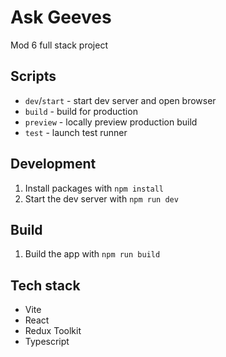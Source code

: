 # Ask Geeves

Mod 6 full stack project

## Scripts

- `dev`/`start` - start dev server and open browser
- `build` - build for production
- `preview` - locally preview production build
- `test` - launch test runner

## Development

1. Install packages with `npm install`
1. Start the dev server with `npm run dev`

## Build

1. Build the app with `npm run build`

## Tech stack

- Vite
- React
- Redux Toolkit
- Typescript
